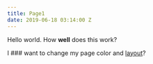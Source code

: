 ```yaml
---
title: Page1
date: 2019-06-18 03:14:00 Z
---
```


Hello world. How **well** does this work?

I ### want to change my page color and [layout](https://reports.unocha.org)?